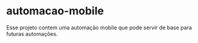 # automacao-mobile
Esse projeto contem uma automação mobile que pode servir de base para futuras automações.
